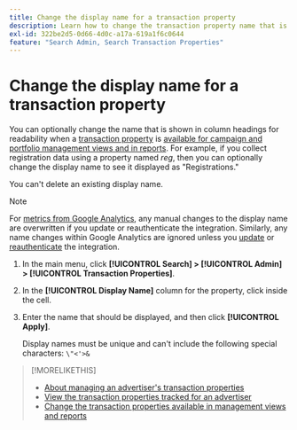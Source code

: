 ```yaml
---
title: Change the display name for a transaction property
description: Learn how to change the transaction property name that is shown in column headings in your management views and reports.
exl-id: 322be2d5-0d66-4d0c-a17a-619a1f6c0644
feature: "Search Admin, Search Transaction Properties"
---
```

# Change the display name for a transaction property

You can optionally change the name that is shown in column headings for readability when a [transaction property](/help/search-social-commerce/glossary.md#s-t) is [available for campaign and portfolio management views and in reports](transaction-property-edit-available.md). For example, if you collect registration data using a property named *reg*, then you can optionally change the display name to see it displayed as "Registrations."

You can't delete an existing display name.

>[!NOTE]
>
>For [metrics from Google Analytics](/help/search-social-commerce/admin/data-sources/data-source-about.md), any manual changes to the display name are overwritten if you update or reauthenticate the integration. Similarly, any name changes within Google Analytics are ignored unless you [update](/help/search-social-commerce/admin/data-sources/data-source-edit.md) or [reauthenticate](/help/search-social-commerce/admin/data-sources/data-source-reauthenticate.md) the integration.

1. In the main menu, click **[!UICONTROL Search] > [!UICONTROL Admin] > [!UICONTROL Transaction Properties]**.

1. In the **[!UICONTROL Display Name]** column for the property, click inside the cell.

1. Enter the name that should be displayed, and then click **[!UICONTROL Apply]**.
   
   Display names must be unique and can't include the following special characters: `\"<'>&`

>[!MORELIKETHIS]
>
>* [About managing an advertiser's transaction properties](transaction-property-about.md)
>* [View the transaction properties tracked for an advertiser](transaction-property-view-tracked.md)
>* [Change the transaction properties available in management views and reports](transaction-property-edit-available.md)
